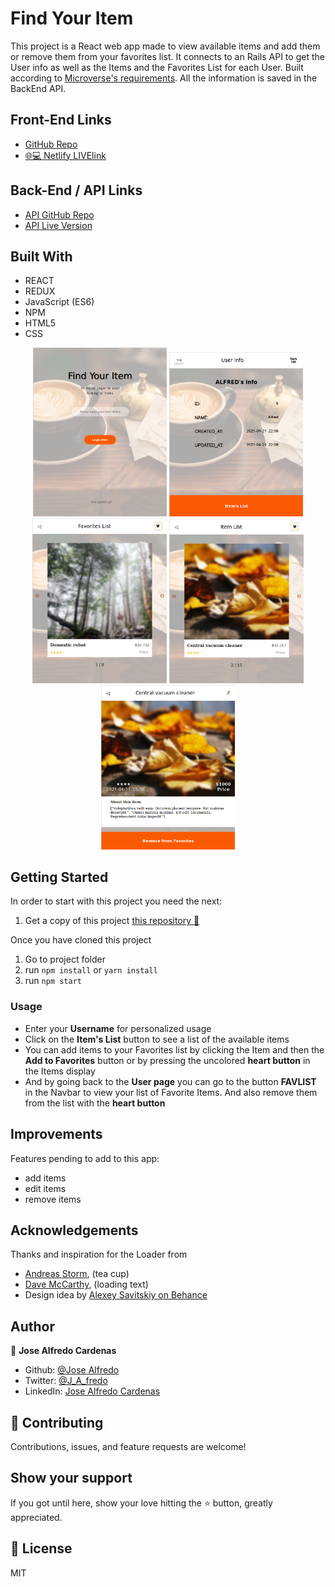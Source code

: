 # Find Your Item
This project is a React web app made to view available items and add them or remove them from your favorites list. It connects to an Rails API to get the User info as well as the Items and the Favorites List for each User.
Built according to [Microverse's requirements](https://www.notion.so/Final-Capstone-Project-Find-Your-House-9a424802e7dc48eb8ef40e2ac09397d1).
All the information is saved in the BackEnd API.

## Front-End Links
- [GitHub Repo](https://github.com/NewIncome/find_your_item)
- [:globe_with_meridians::computer: Netlify LIVElink](https://find-my-item.netlify.app/)

## Back-End / API Links
- [API GitHub Repo](https://github.com/NewIncome/find-my-item-api)
- [API Live Version](https://findmyitem-api.herokuapp.com)

## Built With 

- REACT
- REDUX
- JavaScript (ES6)
- NPM
- HTML5
- CSS

<div style="text-align: center;">
<img src="src/assets/F-P_01.png" alt="image" style="zoom: 33%;" />
<img src="src/assets/F-P_02.png" alt="image" style="zoom: 33%;" />
<img src="src/assets/F-P_05.png" alt="image" style="zoom: 33%;" />
<img src="src/assets/F-P_03.png" alt="image" style="zoom: 33%;" />
<img src="src/assets/F-P_04.png" alt="image" style="zoom: 33%;" />
</div>

## Getting Started

In order to start with this project you need the next:

1. Get a copy of this project [this repository :blue_book:](https://github.com/NewIncome/find_your_item/tree/feature/app-w-nodeV12)

Once you have cloned this project
1. Go to project folder
2. run `npm install` or `yarn install`
3. run `npm start`

### Usage

- Enter your **Username** for personalized usage
- Click on the **Item's List** button to see a list of the available items
- You can add items to your Favorites list by clicking the Item and then the **Add to Favorites** button or by pressing the uncolored **heart button** in the Items display
- And by going back to the **User page** you can go to the button **FAVLIST** in the Navbar to view your list of Favorite Items. And also remove them from the list with the **heart button**

## Improvements

Features pending to add to this app:
- add items
- edit items
- remove items

## Acknowledgements
Thanks and inspiration for the Loader from
+ [Andreas Storm](https://codepen.io/avstorm), (tea cup)
+ [Dave McCarthy](https://codepen.io/AsLittleDesign), (loading text)
+ Design idea by [Alexey Savitskiy on Behance](https://www.behance.net/alexey_savitskiy)

## Author
👤 **Jose Alfredo Cardenas**

- Github: [@Jose Alfredo](https://github.com/NewIncome)
- Twitter: [@J_A_fredo](https://twitter.com/J_A_fredo)
- LinkedIn: [Jose Alfredo Cardenas](https://www.linkedin.com/in/j-alfredo-c/)  

## 🤝 Contributing

Contributions, issues, and feature requests are welcome!

## Show your support

If you got until here, show your love hitting the ⭐️ button, greatly appreciated.

## 📝 License

MIT
